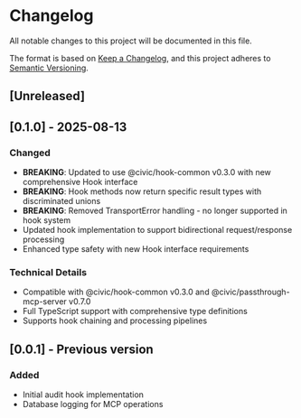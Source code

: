 # Changelog

All notable changes to this project will be documented in this file.

The format is based on [Keep a Changelog](https://keepachangelog.com/en/1.0.0/),
and this project adheres to [Semantic Versioning](https://semver.org/spec/v2.0.0.html).

## [Unreleased]

## [0.1.0] - 2025-08-13

### Changed

- **BREAKING**: Updated to use @civic/hook-common v0.3.0 with new comprehensive Hook interface
- **BREAKING**: Hook methods now return specific result types with discriminated unions
- **BREAKING**: Removed TransportError handling - no longer supported in hook system
- Updated hook implementation to support bidirectional request/response processing
- Enhanced type safety with new Hook interface requirements

### Technical Details

- Compatible with @civic/hook-common v0.3.0 and @civic/passthrough-mcp-server v0.7.0
- Full TypeScript support with comprehensive type definitions
- Supports hook chaining and processing pipelines

## [0.0.1] - Previous version

### Added
- Initial audit hook implementation
- Database logging for MCP operations